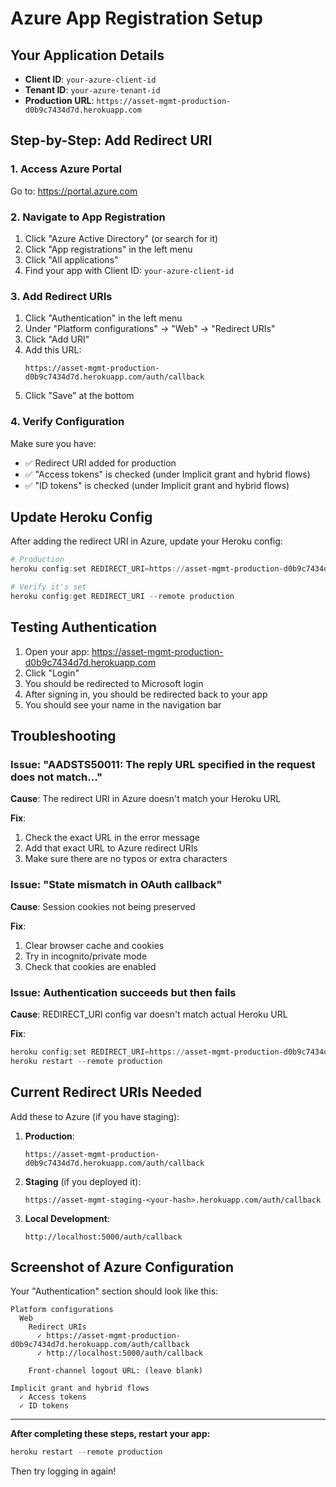 # Azure App Registration Setup

## Your Application Details

- **Client ID**: `your-azure-client-id`
- **Tenant ID**: `your-azure-tenant-id`
- **Production URL**: `https://asset-mgmt-production-d0b9c7434d7d.herokuapp.com`

## Step-by-Step: Add Redirect URI

### 1. Access Azure Portal

Go to: https://portal.azure.com

### 2. Navigate to App Registration

1. Click "Azure Active Directory" (or search for it)
2. Click "App registrations" in the left menu
3. Click "All applications"
4. Find your app with Client ID: `your-azure-client-id`

### 3. Add Redirect URIs

1. Click "Authentication" in the left menu
2. Under "Platform configurations" → "Web" → "Redirect URIs"
3. Click "Add URI"
4. Add this URL:
   ```
   https://asset-mgmt-production-d0b9c7434d7d.herokuapp.com/auth/callback
   ```
5. Click "Save" at the bottom

### 4. Verify Configuration

Make sure you have:
- ✅ Redirect URI added for production
- ✅ "Access tokens" is checked (under Implicit grant and hybrid flows)
- ✅ "ID tokens" is checked (under Implicit grant and hybrid flows)

## Update Heroku Config

After adding the redirect URI in Azure, update your Heroku config:

```powershell
# Production
heroku config:set REDIRECT_URI=https://asset-mgmt-production-d0b9c7434d7d.herokuapp.com/auth/callback --remote production

# Verify it's set
heroku config:get REDIRECT_URI --remote production
```

## Testing Authentication

1. Open your app: https://asset-mgmt-production-d0b9c7434d7d.herokuapp.com
2. Click "Login"
3. You should be redirected to Microsoft login
4. After signing in, you should be redirected back to your app
5. You should see your name in the navigation bar

## Troubleshooting

### Issue: "AADSTS50011: The reply URL specified in the request does not match..."

**Cause**: The redirect URI in Azure doesn't match your Heroku URL

**Fix**:
1. Check the exact URL in the error message
2. Add that exact URL to Azure redirect URIs
3. Make sure there are no typos or extra characters

### Issue: "State mismatch in OAuth callback"

**Cause**: Session cookies not being preserved

**Fix**:
1. Clear browser cache and cookies
2. Try in incognito/private mode
3. Check that cookies are enabled

### Issue: Authentication succeeds but then fails

**Cause**: REDIRECT_URI config var doesn't match actual Heroku URL

**Fix**:
```powershell
heroku config:set REDIRECT_URI=https://asset-mgmt-production-d0b9c7434d7d.herokuapp.com/auth/callback --remote production
heroku restart --remote production
```

## Current Redirect URIs Needed

Add these to Azure (if you have staging):

1. **Production**:
   ```
   https://asset-mgmt-production-d0b9c7434d7d.herokuapp.com/auth/callback
   ```

2. **Staging** (if you deployed it):
   ```
   https://asset-mgmt-staging-<your-hash>.herokuapp.com/auth/callback
   ```

3. **Local Development**:
   ```
   http://localhost:5000/auth/callback
   ```

## Screenshot of Azure Configuration

Your "Authentication" section should look like this:

```
Platform configurations
  Web
    Redirect URIs
      ✓ https://asset-mgmt-production-d0b9c7434d7d.herokuapp.com/auth/callback
      ✓ http://localhost:5000/auth/callback

    Front-channel logout URL: (leave blank)

Implicit grant and hybrid flows
  ✓ Access tokens
  ✓ ID tokens
```

---

**After completing these steps, restart your app:**

```powershell
heroku restart --remote production
```

Then try logging in again!
